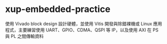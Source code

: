 # xup-embedded-practice
使用 Vivado block design 設計硬體，並使用 Vitis 開發與除錯裸機或 Linux 應用程式，主要練習使用 UART、GPIO、CDMA、QSPI 等 IP，以及使用 AXI 在 PS 與 PL 之間傳輸資料
